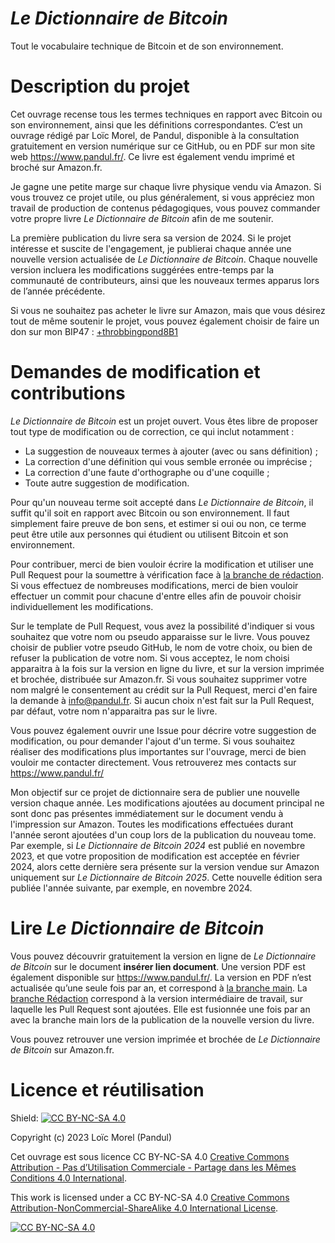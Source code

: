 # *Le Dictionnaire de Bitcoin*
Tout le vocabulaire technique de Bitcoin et de son environnement.

# Description du projet
Cet ouvrage recense tous les termes techniques en rapport avec Bitcoin ou son environnement, ainsi que les définitions correspondantes. C’est un ouvrage rédigé par Loïc Morel, de Pandul, disponible à la consultation gratuitement en version numérique sur ce GitHub, ou en PDF sur mon site web https://www.pandul.fr/. Ce livre est également vendu imprimé et broché sur Amazon.fr.

Je gagne une petite marge sur chaque livre physique vendu via Amazon. Si vous trouvez ce projet utile, ou plus généralement, si vous appréciez mon travail de production de contenus pédagogiques, vous pouvez commander votre propre livre *Le Dictionnaire de Bitcoin* afin de me soutenir.

La première publication du livre sera sa version de 2024. Si le projet intéresse et suscite de l'engagement, je publierai chaque année une nouvelle version actualisée de *Le Dictionnaire de Bitcoin*. Chaque nouvelle version incluera les modifications suggérées entre-temps par la communauté de contributeurs, ainsi que les nouveaux termes apparus lors de l’année précédente.

Si vous ne souhaitez pas acheter le livre sur Amazon, mais que vous désirez tout de même soutenir le projet, vous pouvez également choisir de faire un don sur mon BIP47 : [+throbbingpond8B1​](https://paynym.is/+throbbingpond8B1)

# Demandes de modification et contributions
*Le Dictionnaire de Bitcoin* est un projet ouvert. Vous êtes libre de proposer tout type de modification ou de correction, ce qui inclut notamment :
* La suggestion de nouveaux termes à ajouter (avec ou sans définition) ;
* La correction d'une définition qui vous semble erronée ou imprécise ;
* La correction d'une faute d'orthographe ou d'une coquille ;
* Toute autre suggestion de modification.

Pour qu'un nouveau terme soit accepté dans *Le Dictionnaire de Bitcoin*, il suffit qu'il soit en rapport avec Bitcoin ou son environnement. Il faut simplement faire preuve de bon sens, et estimer si oui ou non, ce terme peut être utile aux personnes qui étudient ou utilisent Bitcoin et son environnement. 

Pour contribuer, merci de bien vouloir écrire la modification et utiliser une Pull Request pour la soumettre à vérification face à [la branche de rédaction](https://github.com/LoicPandul/Dictionnaire/tree/R%C3%A9daction). Si vous effectuez de nombreuses modifications, merci de bien vouloir effectuer un commit pour chacune d'entre elles afin de pouvoir choisir individuellement les modifications.

Sur le template de Pull Request, vous avez la possibilité d'indiquer si vous souhaitez que votre nom ou pseudo apparaisse sur le livre. Vous pouvez choisir de publier votre pseudo GitHub, le nom de votre choix, ou bien de refuser la publication de votre nom. Si vous acceptez, le nom choisi apparaitra à la fois sur la version en ligne du livre, et sur la version imprimée et brochée, distribuée sur Amazon.fr. Si vous souhaitez supprimer votre nom malgré le consentement au crédit sur la Pull Request, merci d'en faire la demande à info@pandul.fr. Si aucun choix n'est fait sur la Pull Request, par défaut, votre nom n'apparaitra pas sur le livre.

Vous pouvez également ouvrir une Issue pour décrire votre suggestion de modification, ou pour demander l'ajout d'un terme. Si vous souhaitez réaliser des modifications plus importantes sur l'ouvrage, merci de bien vouloir me contacter directement. Vous retrouverez mes contacts sur https://www.pandul.fr/ 

Mon objectif sur ce projet de dictionnaire sera de publier une nouvelle version chaque année. Les modifications ajoutées au document principal ne sont donc pas présentes immédiatement sur le document vendu à l'impression sur Amazon. Toutes les modifications effectuées durant l'année seront ajoutées d'un coup lors de la publication du nouveau tome. Par exemple, si *Le Dictionnaire de Bitcoin 2024* est publié en novembre 2023, et que votre proposition de modification est acceptée en février 2024, alors cette dernière sera présente sur la version vendue sur Amazon uniquement sur *Le Dictionnaire de Bitcoin 2025*. Cette nouvelle édition sera publiée l'année suivante, par exemple, en novembre 2024.

# Lire *Le Dictionnaire de Bitcoin*
Vous pouvez découvrir gratuitement la version en ligne de *Le Dictionnaire de Bitcoin* sur le document __insérer lien document__. Une version PDF est également disponible sur https://www.pandul.fr/. La version en PDF n’est actualisée qu’une seule fois par an, et correspond à [la branche main](https://github.com/LoicPandul/Dictionnaire/tree/main). La [branche Rédaction](https://github.com/LoicPandul/Dictionnaire/tree/R%C3%A9daction) correspond à la version intermédiaire de travail, sur laquelle les Pull Request sont ajoutées. Elle est fusionnée une fois par an avec la branche main lors de la publication de la nouvelle version du livre.

Vous pouvez retrouver une version imprimée et brochée de *Le Dictionnaire de Bitcoin* sur Amazon.fr. 

# Licence et réutilisation
Shield: [![CC BY-NC-SA 4.0][cc-by-nc-sa-shield]][cc-by-nc-sa]

Copyright (c) 2023 Loïc Morel (Pandul)

Cet ouvrage est sous licence CC BY-NC-SA 4.0 [Creative Commons Attribution - Pas d’Utilisation Commerciale - Partage dans les Mêmes Conditions 4.0 International][cc-by-nc-sa-fr].

This work is licensed under a CC BY-NC-SA 4.0
[Creative Commons Attribution-NonCommercial-ShareAlike 4.0 International License][cc-by-nc-sa].

[![CC BY-NC-SA 4.0][cc-by-nc-sa-image]][cc-by-nc-sa]

[cc-by-nc-sa]: http://creativecommons.org/licenses/by-nc-sa/4.0/
[cc-by-nc-sa-image]: https://licensebuttons.net/l/by-nc-sa/4.0/88x31.png
[cc-by-nc-sa-shield]: https://img.shields.io/badge/License-CC%20BY--NC--SA%204.0-lightgrey.svg
[cc-by-nc-sa-fr]: https://creativecommons.org/licenses/by-nc-sa/4.0/deed.fr
